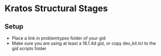 # Kratos Structural Stages

## Setup
- Place a link in problemtypes folder of your gid
- Make sure you are using at least a 16.1.4d gid, or copy dev_kit.tcl to the gid scripts folder


